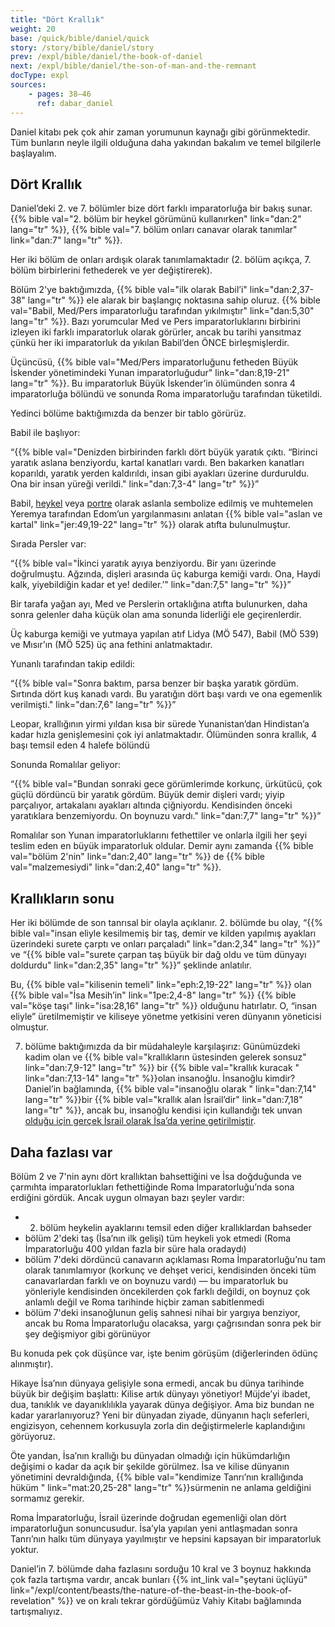 ```yaml
---
title: "Dört Krallık"
weight: 20
base: /quick/bible/daniel/quick
story: /story/bible/daniel/story
prev: /expl/bible/daniel/the-book-of-daniel
next: /expl/bible/daniel/the-son-of-man-and-the-remnant
docType: expl
sources:
    - pages: 38–46
      ref: dabar_daniel
---
```


Daniel kitabı pek çok ahir zaman yorumunun kaynağı gibi görünmektedir. Tüm bunların neyle ilgili olduğuna daha yakından bakalım ve temel bilgilerle başlayalım.

## Dört Krallık

<a name="b8b5"></a>
Daniel’deki 2. ve 7. bölümler bize dört farklı imparatorluğa bir bakış sunar. {{% bible val="2. bölüm bir heykel görümünü kullanırken" link="dan:2" lang="tr" %}}, {{% bible val="7. bölüm onları canavar olarak tanımlar" link="dan:7" lang="tr" %}}.

Her iki bölüm de onları ardışık olarak tanımlamaktadır (2. bölüm açıkça, 7. bölüm birbirlerini fethederek ve yer değiştirerek).

Bölüm 2'ye baktığımızda, {{% bible val="ilk olarak Babil’i" link="dan:2,37-38" lang="tr" %}} ele alarak bir başlangıç noktasına sahip oluruz. {{% bible val="Babil, Med/Pers imparatorluğu tarafından yıkılmıştır" link="dan:5,30" lang="tr" %}}. Bazı yorumcular Med ve Pers imparatorluklarını birbirini izleyen iki farklı imparatorluk olarak görürler, ancak bu tarihi yansıtmaz çünkü her iki imparatorluk da yıkılan Babil’den ÖNCE birleşmişlerdir.

Üçüncüsü, {{% bible val="Med/Pers imparatorluğunu fetheden Büyük İskender yönetimindeki Yunan imparatorluğudur" link="dan:8,19-21" lang="tr" %}}. Bu imparatorluk Büyük İskender’in ölümünden sonra 4 imparatorluğa bölündü ve sonunda Roma imparatorluğu tarafından tüketildi.

Yedinci bölüme baktığımızda da benzer bir tablo görürüz.

Babil ile başlıyor:

“{{% bible val="Denizden birbirinden farklı dört büyük yaratık çıktı. “Birinci yaratık aslana benziyordu, kartal kanatları vardı. Ben bakarken kanatları koparıldı, yaratık yerden kaldırıldı, insan gibi ayakları üzerine durduruldu. Ona bir insan yüreği verildi." link="dan:7,3-4" lang="tr" %}}”

Babil, [heykel](https://en.wikipedia.org/wiki/Lion_of_Babylon) veya [portre](https://en.wikipedia.org/wiki/Lion_of_Babylon) olarak aslanla sembolize edilmiş ve muhtemelen Yeremya tarafından Edom’un yargılanmasını anlatan {{% bible val="aslan ve kartal" link="jer:49,19-22" lang="tr" %}} olarak atıfta bulunulmuştur.

Sırada Persler var:

“{{% bible val="İkinci yaratık ayıya benziyordu. Bir yanı üzerinde doğrulmuştu. Ağzında, dişleri arasında üç kaburga kemiği vardı. Ona, Haydi kalk, yiyebildiğin kadar et ye! dediler.’" link="dan:7,5" lang="tr" %}}”

Bir tarafa yağan ayı, Med ve Perslerin ortaklığına atıfta bulunurken, daha sonra gelenler daha küçük olan ama sonunda liderliği ele geçirenlerdir.

Üç kaburga kemiği ve yutmaya yapılan atıf Lidya (MÖ 547), Babil (MÖ 539) ve Mısır’ın (MÖ 525) üç ana fethini anlatmaktadır.

Yunanlı tarafından takip edildi:

“{{% bible val="Sonra baktım, parsa benzer bir başka yaratık gördüm. Sırtında dört kuş kanadı vardı. Bu yaratığın dört başı vardı ve ona egemenlik verilmişti." link="dan:7,6" lang="tr" %}}”

Leopar, krallığının yirmi yıldan kısa bir sürede Yunanistan’dan Hindistan’a kadar hızla genişlemesini çok iyi anlatmaktadır. Ölümünden sonra krallık, 4 başı temsil eden 4 halefe bölündü

Sonunda Romalılar geliyor:

“{{% bible val="Bundan sonraki gece görümlerimde korkunç, ürkütücü, çok güçlü dördüncü bir yaratık gördüm. Büyük demir dişleri vardı; yiyip parçalıyor, artakalanı ayakları altında çiğniyordu. Kendisinden önceki yaratıklara benzemiyordu. On boynuzu vardı." link="dan:7,7" lang="tr" %}}”

Romalılar son Yunan imparatorluklarını fethettiler ve onlarla ilgili her şeyi teslim eden en büyük imparatorluk oldular. Demir aynı zamanda {{% bible val="bölüm 2'nin" link="dan:2,40" lang="tr" %}} de {{% bible val="malzemesiydi" link="dan:2,40" lang="tr" %}}.

## Krallıkların sonu

<a name="bcbd"></a>
Her iki bölümde de son tanrısal bir olayla açıklanır. 2. bölümde bu olay, “{{% bible val="insan eliyle kesilmemiş bir taş, demir ve kilden yapılmış ayakları üzerindeki surete çarptı ve onları parçaladı" link="dan:2,34" lang="tr" %}}” ve “{{% bible val="surete çarpan taş büyük bir dağ oldu ve tüm dünyayı doldurdu" link="dan:2,35" lang="tr" %}}” şeklinde anlatılır.

Bu, {{% bible val="kilisenin temeli" link="eph:2,19-22" lang="tr" %}} olan {{% bible val="İsa Mesih’in" link="1pe:2,4-8" lang="tr" %}} {{% bible val="köşe taşı" link="isa:28,16" lang="tr" %}} olduğunu hatırlatır. O, “insan eliyle” üretilmemiştir ve kiliseye yönetme yetkisini veren dünyanın yöneticisi olmuştur.

7. bölüme baktığımızda da bir müdahaleyle karşılaşırız: Günümüzdeki kadim olan ve {{% bible val="krallıkların üstesinden gelerek sonsuz" link="dan:7,9-12" lang="tr" %}} bir {{% bible val="krallık kuracak " link="dan:7,13-14" lang="tr" %}}olan insanoğlu. İnsanoğlu kimdir? Daniel’in bağlamında, {{% bible val="insanoğlu olarak " link="dan:7,14" lang="tr" %}}bir {{% bible val="krallık alan İsrail’dir" link="dan:7,18" lang="tr" %}}, ancak bu, insanoğlu kendisi için kullandığı tek unvan [olduğu için gerçek İsrail olarak İsa’da yerine getirilmiştir](https://www.bibleserver.com/search/TR/insano%C4%9Flu).

## Daha fazlası var

<a name="38f8"></a>
Bölüm 2 ve 7'nin aynı dört krallıktan bahsettiğini ve İsa doğduğunda ve çarmıhta imparatorlukları fethettiğinde Roma İmparatorluğu’nda sona erdiğini gördük. Ancak uygun olmayan bazı şeyler vardır:

- 2. bölüm heykelin ayaklarını temsil eden diğer krallıklardan bahseder
- bölüm 2'deki taş (İsa’nın ilk gelişi) tüm heykeli yok etmedi (Roma İmparatorluğu 400 yıldan fazla bir süre hala oradaydı)
- bölüm 7'deki dördüncü canavarın açıklaması Roma İmparatorluğu’nu tam olarak tanımlamıyor (korkunç ve dehşet verici, kendisinden önceki tüm canavarlardan farklı ve on boynuzu vardı) — bu imparatorluk bu yönleriyle kendisinden öncekilerden çok farklı değildi, on boynuz çok anlamlı değil ve Roma tarihinde hiçbir zaman sabitlenmedi
- bölüm 7'deki insanoğlunun geliş sahnesi nihai bir yargıya benziyor, ancak bu Roma İmparatorluğu olacaksa, yargı çağrısından sonra pek bir şey değişmiyor gibi görünüyor

Bu konuda pek çok düşünce var, işte benim görüşüm (diğerlerinden ödünç alınmıştır).

Hikaye İsa’nın dünyaya gelişiyle sona ermedi, ancak bu dünya tarihinde büyük bir değişim başlattı: Kilise artık dünyayı yönetiyor! Müjde’yi ibadet, dua, tanıklık ve dayanıklılıkla yayarak dünya değişiyor. Ama biz bundan ne kadar yararlanıyoruz? Yeni bir dünyadan ziyade, dünyanın haçlı seferleri, engizisyon, cehennem korkusuyla zorla din değiştirmelerle kaplandığını görüyoruz.

Öte yandan, İsa’nın krallığı bu dünyadan olmadığı için hükümdarlığın değişimi o kadar da açık bir şekilde görülmez. İsa ve kilise dünyanın yönetimini devraldığında, {{% bible val="kendimize Tanrı’nın krallığında hüküm " link="mat:20,25-28" lang="tr" %}}sürmenin ne anlama geldiğini sormamız gerekir.

Roma İmparatorluğu, İsrail üzerinde doğrudan egemenliği olan dört imparatorluğun sonuncusudur. İsa’yla yapılan yeni antlaşmadan sonra Tanrı’nın halkı tüm dünyaya yayılmıştır ve hepsini kapsayan bir imparatorluk yoktur.

Daniel’in 7. bölümde daha fazlasını sorduğu 10 kral ve 3 boynuz hakkında çok fazla tartışma vardır, ancak bunları {{% int_link val="şeytani üçlüyü" link="/expl/content/beasts/the-nature-of-the-beast-in-the-book-of-revelation" %}} ve on kralı tekrar gördüğümüz Vahiy Kitabı bağlamında tartışmalıyız.
